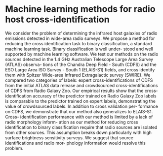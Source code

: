 # Machine learning methods for radio host cross-identification

We consider the problem of determining the infrared host galaxies of radio emissions detected
in wide-area radio surveys. We propose a method for reducing the cross identification task to
binary classification, a standard machine learning task. Binary classification is well under-
stood and well supported by machine learning software. We test our methods on the radio
sources detected in the 1.4 GHz Australian Telescope Large Area Survey (ATLAS) observa-
tions of the Chandra Deep Field - South (CDFS) and the ESO Large Area ISO Survey - South
1 (ELAIS-S1) fields, and cross identify them with Spitzer Wide-area Infrared Extragalactic
survey (SWIRE). We compared two categories of labels: expert cross-identifications of CDFS
from the initial ATLAS data release and crowdsourced cross-identifications of CDFS from
Radio Galaxy Zoo. Our empirical results show that the cross-identification accuracy of the
predictor trained on Radio Galaxy Zoo labels is comparable to the predictor trained on expert
labels, demonstrating the value of crowdsourced labels. In addition to cross validation per-
formance on CDFS, we demonstrate that our method also generalizes to ELAIS-S1. Cross-
identification performance with our method is limited by a lack of radio morphology inform-
ation as our method for reducing cross identification to binary classification require that radio
sources are isolated from other sources. This assumption breaks down particularly with high
surface brightness sensitivity surveys. We suggest that source identifications and radio mor-
phology information would resolve this problem.
